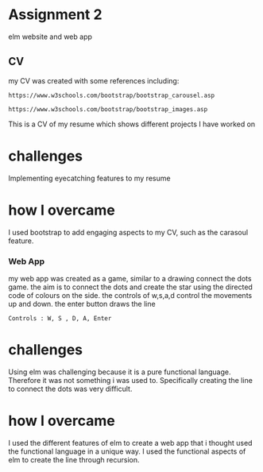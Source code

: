 # Assignment 2

elm website and web app 

## CV

my CV was created with some references including: 
```
https://www.w3schools.com/bootstrap/bootstrap_carousel.asp
```
```
https://www.w3schools.com/bootstrap/bootstrap_images.asp
```
This is a CV of my resume which shows different projects I have worked on 
# challenges 
Implementing eyecatching features to my resume 

# how I overcame 
I used bootstrap to add engaging aspects to my CV, such as the carasoul feature.

### Web App 

my web app was created as a game, similar to a drawing connect the dots game. 
the aim is to connect the dots and create the star using the directed code of colours on the side.
the controls of w,s,a,d control the movements up and down. 
the enter button draws the line 


```
Controls : W, S , D, A, Enter
```

# challenges 
Using elm was challenging because it is a pure functional language. Therefore it was not something i was used to. Specifically creating the line to connect the dots was very difficult.

# how I overcame 
I used the different features of elm to create a web app that i thought used the functional language in a unique way. I used the functional aspects of elm to create the line through recursion.




